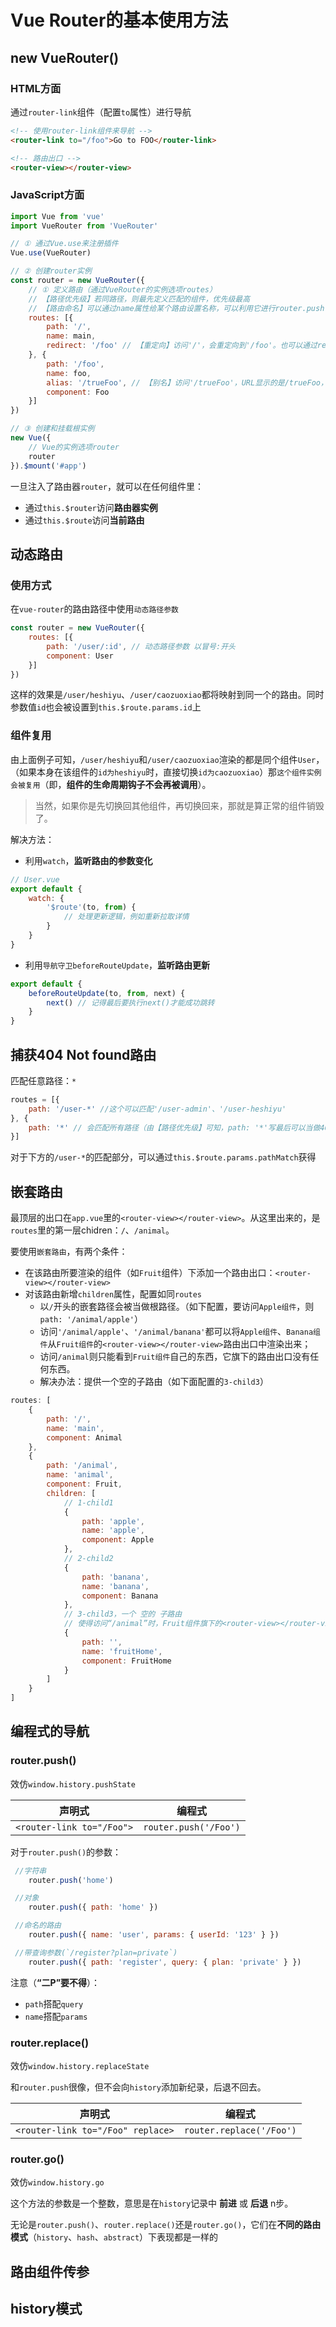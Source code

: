 # Vue Router的基本使用方法

## new VueRouter()
### HTML方面
通过`router-link`组件（配置`to`属性）进行导航
```html
<!-- 使用router-link组件来导航 -->
<router-link to="/foo">Go to FOO</router-link>

<!-- 路由出口 -->
<router-view></router-view>
```

### JavaScript方面
```js
import Vue from 'vue'
import VueRouter from 'VueRouter'

// ① 通过Vue.use来注册插件
Vue.use(VueRouter)

// ② 创建router实例
const router = new VueRouter({
    // ① 定义路由（通过VueRouter的实例选项routes）
    // 【路径优先级】若同路径，则最先定义匹配的组件，优先级最高
    // 【路由命名】可以通过name属性给某个路由设置名称，可以利用它进行router.push({ name: 'foo' })
    routes: [{
        path: '/',
        name: main,
        redirect: '/foo' // 【重定向】访问'/'，会重定向到'/foo'。也可以通过redirect: { name: 'foo' }的方式
    }, {
        path: '/foo',
        name: foo,
        alias: '/trueFoo', // 【别名】访问'/trueFoo'，URL显示的是/trueFoo，但效果和访问/foo一样
        component: Foo
    }]
})

// ③ 创建和挂载根实例
new Vue({
    // Vue的实例选项router
    router
}).$mount('#app')
```
一旦注入了路由器`router`，就可以在任何组件里：
 - 通过`this.$router`访问**路由器实例**
 - 通过`this.$route`访问**当前路由**

## 动态路由
### 使用方式
在`vue-router`的路由路径中使用`动态路径参数`
```js
const router = new VueRouter({
    routes: [{
        path: '/user/:id', // 动态路径参数 以冒号:开头
        component: User
    }]
})
```
这样的效果是`/user/heshiyu`、`/user/caozuoxiao`都将映射到同一个的路由。同时参数值`id`也会被设置到`this.$route.params.id`上

### 组件复用
由上面例子可知，`/user/heshiyu`和`/user/caozuoxiao`渲染的都是同个组件`User`，（如果本身在该组件的`id为heshiyu`时，直接切换`id为caozuoxiao`）那`这个组件实例会被复用`（即，**组件的生命周期钩子不会再被调用**）。
> 当然，如果你是先切换回其他组件，再切换回来，那就是算正常的组件销毁了。

解决方法：
 - 利用`watch`，**监听路由的参数变化**
```js
// User.vue
export default {
    watch: {
        '$route'(to, from) {
            // 处理更新逻辑，例如重新拉取详情
        }
    }
}
```
 - 利用`导航守卫beforeRouteUpdate`，**监听路由更新**
```js
export default {
    beforeRouteUpdate(to, from, next) {
        next() // 记得最后要执行next()才能成功跳转
    }
}
```

## 捕获404 Not found路由
匹配任意路径：`*`
```js
routes = [{
    path: '/user-*' //这个可以匹配'/user-admin'、'/user-heshiyu'
}, {
    path: '*' // 会匹配所有路径（由【路径优先级】可知，path: '*'写最后可以当做404路由）
}]
```
对于下方的`/user-*`的匹配部分，可以通过`this.$route.params.pathMatch`获得

## 嵌套路由
最顶层的出口在`app.vue`里的`<router-view></router-view>`。从这里出来的，是`routes`里的第一层chidren：`/`、`/animal`。

要使用`嵌套路由`，有两个条件：
 - 在该路由所要渲染的组件（如`Fruit`组件）下添加一个路由出口：`<router-view></router-view>`
 - 对该路由新增`children`属性，配置如同`routes`
    - 以`/`开头的嵌套路径会被当做根路径。（如下配置，要访问`Apple组件`，则`path: '/animal/apple'`）
    - 访问`'/animal/apple'`、`'/animal/banana'`都可以将`Apple组件`、`Banana组件`从`Fruit组件`的`<router-view></router-view>`路由出口中渲染出来；
    - 访问`/animal`则只能看到`Fruit组件`自己的东西，它旗下的路由出口没有任何东西。
    - 解决办法：提供一个空的子路由（如下面配置的`3-child3`）
```js
routes: [
    {
        path: '/',
        name: 'main',
        component: Animal
    },
    {
        path: '/animal',
        name: 'animal',
        component: Fruit,
        children: [
            // 1-child1
            {
                path: 'apple',
                name: 'apple',
                component: Apple
            },
            // 2-child2
            {
                path: 'banana',
                name: 'banana',
                component: Banana
            },
            // 3-child3，一个 空的 子路由
            // 使得访问“/animal”时，Fruit组件旗下的<router-view></router-view>不会空白
            {
                path: '',
                name: 'fruitHome',
                component: FruitHome
            }
        ]
    }
]
```

## 编程式的导航
### router.push()
效仿`window.history.pushState`

| 声明式 | 编程式 |
| - | - |
| `<router-link to="/Foo">` | `router.push('/Foo')` |

对于`router.push()`的参数：
```js
 //字符串
    router.push('home')

 //对象
    router.push({ path: 'home' })

 //命名的路由
    router.push({ name: 'user', params: { userId: '123' } })

 //带查询参数(`/register?plan=private`)
    router.push({ path: 'register', query: { plan: 'private' } })
```
注意（**“二P”要不得**）：
 - `path`搭配`query`
 - `name`搭配`params`

### router.replace()
效仿`window.history.replaceState`

和`router.push`很像，但不会向`history`添加新纪录，后退不回去。

| 声明式 | 编程式 |
| - | - |
| `<router-link to="/Foo" replace>` | `router.replace('/Foo')` |

### router.go()
效仿`window.history.go`

这个方法的参数是一个整数，意思是在`history`记录中 **前进** 或 **后退** n步。

无论是`router.push()`、`router.replace()`还是`router.go()`，它们在**不同的路由模式**（`history`、`hash`、`abstract`）下表现都是一样的

## 路由组件传参

## history模式
